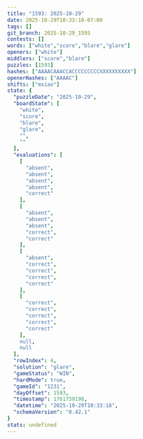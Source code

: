```yaml
---
title: "1593: 2025-10-29"
date: 2025-10-29T10:33:18-07:00
tags: []
git_branch: 2025-10-29_1593
contests: []
words: ["white","score","blare","glare"]
openers: ["white"]
middlers: ["score","blare"]
puzzles: [1593]
hashes: ["AAAACAAACCACCCCCCCCCXXXXXXXXXX"]
openerHashes: ["AAAAC"]
shifts: ["msiao"]
state: {
  "puzzleDate": "2025-10-29",
  "boardState": [
    "white",
    "score",
    "blare",
    "glare",
    "",
    ""
  ],
  "evaluations": [
    [
      "absent",
      "absent",
      "absent",
      "absent",
      "correct"
    ],
    [
      "absent",
      "absent",
      "absent",
      "correct",
      "correct"
    ],
    [
      "absent",
      "correct",
      "correct",
      "correct",
      "correct"
    ],
    [
      "correct",
      "correct",
      "correct",
      "correct",
      "correct"
    ],
    null,
    null
  ],
  "rowIndex": 4,
  "solution": "glare",
  "gameStatus": "WIN",
  "hardMode": true,
  "gameId": "1231",
  "dayOffset": 1593,
  "timestamp": 1761759198,
  "datetime": "2025-10-29T10:33:18",
  "schemaVersion": "0.42.1"
}
stats: undefined
---
```

<!-- more -->

